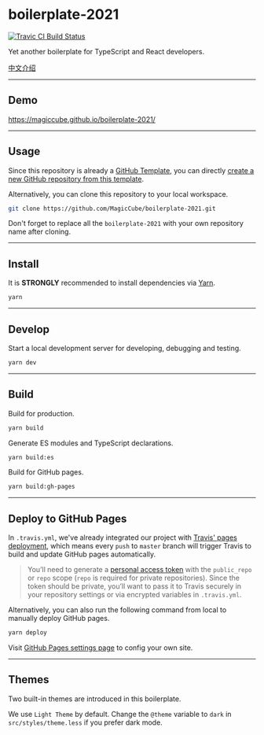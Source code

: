 # boilerplate-2021

[![Travic CI Build Status](https://app.travis-ci.com/MagicCube/boilerplate-2021.svg?branch=master)](https://app.travis-ci.com/MagicCube/boilerplate-2021)

Yet another boilerplate for TypeScript and React developers.

[中文介绍](https://zhuanlan.zhihu.com/p/403970666)

---

## Demo

https://magiccube.github.io/boilerplate-2021/

---

## Usage

Since this repository is already a [GitHub Template](https://docs.github.com/en/github/creating-cloning-and-archiving-repositories/creating-a-repository-on-github/creating-a-template-repository),
you can directly [create a new GitHub repository from this template](https://github.com/magiccube/boilerplate-2021/generate).

Alternatively, you can clone this repository to your local workspace.

```sh
git clone https://github.com/MagicCube/boilerplate-2021.git
```

Don't forget to replace all the `boilerplate-2021` with your own repository name after cloning.

---

## Install

It is **STRONGLY** recommended to install dependencies via [Yarn](https://yarnpkg.com/).

```sh
yarn
```

---

## Develop

Start a local development server for developing, debugging and testing.

```sh
yarn dev
```

---

## Build

Build for production.

```sh
yarn build
```

Generate ES modules and TypeScript declarations.

```sh
yarn build:es
```

Build for GitHub pages.

```sh
yarn build:gh-pages
```

---

## Deploy to GitHub Pages

In `.travis.yml`, we've already integrated our project with [Travis' pages deployment](https://docs.travis-ci.com/user/deployment/pages/),
which means every `push` to `master` branch will trigger Travis to build and update GitHub pages automatically.

> You’ll need to generate a [personal access token](https://docs.github.com/en/github/authenticating-to-github/keeping-your-account-and-data-secure/creating-a-personal-access-token)
> with the `public_repo` or `repo` scope (`repo` is required for private repositories).
> Since the token should be private, you’ll want to pass it to Travis securely in your repository settings or via encrypted variables in `.travis.yml`.

Alternatively, you can also run the following command from local to manually deploy GitHub pages.

```sh
yarn deploy
```

Visit [GitHub Pages settings page](https://github.com/MagicCube/boilerplate-2021/settings/pages) to config your own site.

---

## Themes

Two built-in themes are introduced in this boilerplate.

We use `Light Theme` by default.
Change the `@theme` variable to `dark` in `src/styles/theme.less` if you prefer dark mode.
